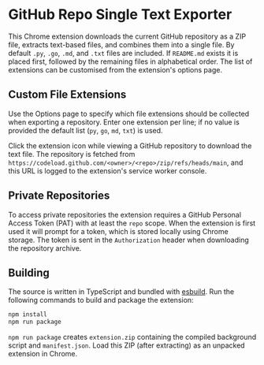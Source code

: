 # GitHub Repo Single Text Exporter

This Chrome extension downloads the current GitHub repository as a ZIP file, extracts text-based files, and combines them into a single file. By default `.py`, `.go`, `.md`, and `.txt` files are included. If `README.md` exists it is placed first, followed by the remaining files in alphabetical order. The list of extensions can be customised from the extension's options page.

## Custom File Extensions

Use the Options page to specify which file extensions should be collected when exporting a repository. Enter one extension per line; if no value is provided the default list (`py`, `go`, `md`, `txt`) is used.

Click the extension icon while viewing a GitHub repository to download the text file. The repository is fetched from
`https://codeload.github.com/<owner>/<repo>/zip/refs/heads/main`, and this URL is logged to the extension's service worker console.

## Private Repositories

To access private repositories the extension requires a GitHub Personal Access Token (PAT) with at least the `repo` scope.
When the extension is first used it will prompt for a token, which is stored locally using Chrome storage. The token is
sent in the `Authorization` header when downloading the repository archive.

## Building

The source is written in TypeScript and bundled with [esbuild](https://esbuild.github.io/). Run the following commands to build and package the extension:

```bash
npm install
npm run package
```

`npm run package` creates `extension.zip` containing the compiled background script and `manifest.json`. Load this ZIP (after extracting) as an unpacked extension in Chrome.
